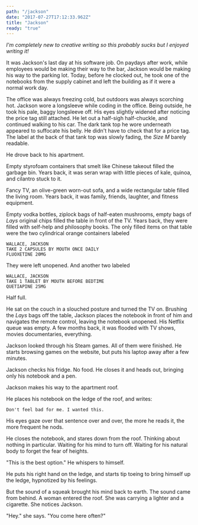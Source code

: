 ```yaml
---
path: "/jackson"
date: "2017-07-27T17:12:33.962Z"
title: "Jackson"
ready: "true"
---
```


_I'm completely new to creative writing so this probably sucks but I enjoyed writing it!_



It was Jackson's last day at his software job. On paydays after work, while employees would
be making their way to the bar, Jackson would be making his way to the parking lot.
Today, before he clocked out, he took one of the notebooks from the supply cabinet
and left the building as if it were a normal work day.

The office was always freezing cold, but outdoors was always scorching hot.
Jackson wore a longsleeve while coding in the office. Being outside, he took his pale,
baggy longsleeve off. His eyes slightly widened after noticing the price tag still
attached. He let out a half-sigh half-chuckle, and continued walking to his car.
The dark tank top he wore underneath appeared to suffocate his belly.
He didn't have to check that for a price tag. The label at the back of that tank top
was slowly fading, the _Size M_ barely readable.

He drove back to his apartment.

Empty styrofoam containers that smelt like Chinese takeout filled the garbage bin.
Years back, it was seran wrap with little pieces of kale, quinoa, and cilantro stuck to it.

Fancy TV, an olive-green worn-out sofa, and a wide rectangular table filled the living room.
Years back, it was family, friends, laughter, and fitness equipment.

Empty vodka bottles, ziplock bags of half-eaten mushrooms, empty bags of _Lays_ original
chips filled the table in front of the TV.
Years back, they were filled with self-help and philosophy books.
The only filled items on that table were the two cylindrical orange containers labeled
```
WALLACE, JACKSON
TAKE 2 CAPSULES BY MOUTH ONCE DAILY
FLUOXETINE 20MG
```

They were left unopened. And another two labeled

```
WALLACE, JACKSON
TAKE 1 TABLET BY MOUTH BEFORE BEDTIME
QUETIAPINE 25MG
```

Half full.

He sat on the couch in a slouched posture and turned the TV on. Brushing the _Lays_ bags off the table, Jackson
places the notebook in front of him and navigates the remote control, leaving the notebook
unopened. His Netflix queue was empty. A few months back, it was flooded with TV shows, movies
documentaries, everything.

Jackson looked through his Steam games. All of them were finished. He starts
browsing games on the website, but puts his laptop away after a few minutes.

Jackson checks his fridge. No food. He closes it and heads out, bringing only his notebook and a pen.

Jackson makes his way to the apartment roof.

He places his notebook on the ledge of the roof, and writes:

```
Don't feel bad for me. I wanted this.
```

His eyes gaze over that sentence over and over, the more he reads it, the more frequent he nods.

He closes the notebook, and stares down from the roof.
Thinking about nothing in particular.
Waiting for his mind to turn off.
Waiting for his natural body to forget the fear of heights.

"This is the best option." He whispers to himself.

He puts his right hand on the ledge, and starts tip toeing to bring himself up the ledge,
hypnotized by his feelings.

But the sound of a squeak brought his mind back to earth. The sound came from behind.
A woman entered the roof. She was carrying a lighter and a cigarette. She notices Jackson.

"Hey." she says. "You come here often?"
